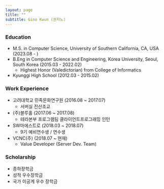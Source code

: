 ```yaml
---
layout: page
title: ""
subtitle: Gino Kwun (권지노)
---
```


### Education

- M.S. in Computer Science, University of Southern California, CA, USA (2023.08 - )
- B.Eng in Computer Science and Engineering, Korea University, Seoul, South Korea (2015.03 - 2022.02)
  - Highest Honor (Valedictorian) from College of Informatics
- Kyunggi High School (2012.03 - 2015.02)

### Work Experience

* 고려대학교 민족문화연구원 (2016.08 ~ 2017.07)
  - 서버실 전산조교
* (주)블루홀 (2017.06 ~ 2017.08)
  - 테라본부 프로그램팀 클라이언트프로그래밍 인턴
* SW마에스트로 (2018.03 ~ 2018.07)
  - 9기 예비연수생 / 연수생
* VCNC(주) (2018.07 ~ 현재)
  - Value Developer (Server Dev. Team)

### Scholarship
* 종하장학금
* 성적 우수장학금
* 국가 이공계 우수 장학금

